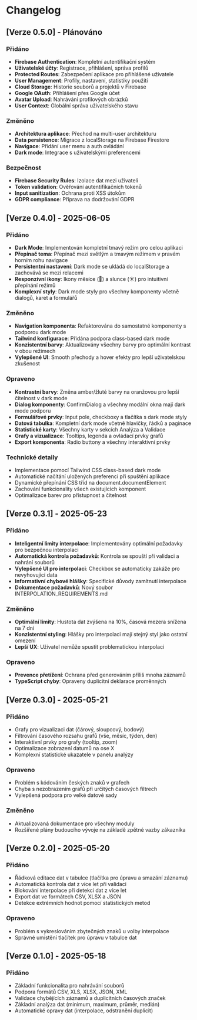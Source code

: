 # Changelog

## [Verze 0.5.0] - Plánováno
### Přidáno
- **Firebase Authentication**: Kompletní autentifikační systém
- **Uživatelské účty**: Registrace, přihlášení, správa profilů
- **Protected Routes**: Zabezpečení aplikace pro přihlášené uživatele
- **User Management**: Profily, nastavení, statistiky použití
- **Cloud Storage**: Historie souborů a projektů v Firebase
- **Google OAuth**: Přihlášení přes Google účet
- **Avatar Upload**: Nahrávání profilových obrázků
- **User Context**: Globální správa uživatelského stavu

### Změněno
- **Architektura aplikace**: Přechod na multi-user architekturu
- **Data persistence**: Migrace z localStorage na Firebase Firestore
- **Navigace**: Přidání user menu a auth ovládání
- **Dark mode**: Integrace s uživatelskými preferencemi

### Bezpečnost
- **Firebase Security Rules**: Izolace dat mezi uživateli
- **Token validation**: Ověřování autentifikačních tokenů
- **Input sanitization**: Ochrana proti XSS útokům
- **GDPR compliance**: Příprava na dodržování GDPR

## [Verze 0.4.0] - 2025-06-05

### Přidáno
- **Dark Mode**: Implementován kompletní tmavý režim pro celou aplikaci
- **Přepínač tema**: Přepínač mezi světlým a tmavým režimem v pravém horním rohu navigace
- **Persistentní nastavení**: Dark mode se ukládá do localStorage a zachovává se mezi relacemi
- **Responzivní ikony**: Ikony měsíce (🌙) a slunce (☀️) pro intuitivní přepínání režimů
- **Komplexní styly**: Dark mode styly pro všechny komponenty včetně dialogů, karet a formulářů

### Změněno
- **Navigation komponenta**: Refaktorována do samostatné komponenty s podporou dark mode
- **Tailwind konfigurace**: Přidána podpora class-based dark mode
- **Konzistentní barvy**: Aktualizovány všechny barvy pro optimální kontrast v obou režimech
- **Vylepšené UI**: Smooth přechody a hover efekty pro lepší uživatelskou zkušenost

### Opraveno
- **Kontrastní barvy**: Změna amber/žluté barvy na oranžovou pro lepší čitelnost v dark mode
- **Dialog komponenty**: ConfirmDialog a všechny modální okna mají dark mode podporu
- **Formulářové prvky**: Input pole, checkboxy a tlačítka s dark mode styly
- **Datová tabulka**: Kompletní dark mode včetně hlavičky, řádků a paginace
- **Statistické karty**: Všechny karty v sekcích Analýza a Validace
- **Grafy a vizualizace**: Tooltips, legenda a ovládací prvky grafů
- **Export komponenta**: Radio buttony a všechny interaktivní prvky

### Technické detaily
- Implementace pomocí Tailwind CSS class-based dark mode
- Automatické načítání uložených preferencí při spuštění aplikace
- Dynamické přepínání CSS tříd na document.documentElement
- Zachování funkcionality všech existujících komponent
- Optimalizace barev pro přístupnost a čitelnost

## [Verze 0.3.1] - 2025-05-23

### Přidáno
- **Inteligentní limity interpolace**: Implementovány optimální požadavky pro bezpečnou interpolaci
- **Automatická kontrola požadavků**: Kontrola se spouští při validaci a nahrání souborů
- **Vylepšené UI pro interpolaci**: Checkbox se automaticky zakáže pro nevyhovující data
- **Informativní chybové hlášky**: Specifické důvody zamítnutí interpolace
- **Dokumentace požadavků**: Nový soubor INTERPOLATION_REQUIREMENTS.md

### Změněno
- **Optimální limity**: Hustota dat zvýšena na 10%, časová mezera snížena na 7 dní
- **Konzistentní styling**: Hlášky pro interpolaci mají stejný styl jako ostatní omezení
- **Lepší UX**: Uživatel nemůže spustit problematickou interpolaci

### Opraveno
- **Prevence přetížení**: Ochrana před generováním příliš mnoha záznamů
- **TypeScript chyby**: Opraveny duplicitní deklarace proměnných

## [Verze 0.3.0] - 2025-05-21

### Přidáno
- Grafy pro vizualizaci dat (čárový, sloupcový, bodový)
- Filtrování časového rozsahu grafů (vše, měsíc, týden, den)
- Interaktivní prvky pro grafy (tooltip, zoom)
- Optimalizace zobrazení datumů na ose X
- Komplexní statistické ukazatele v panelu analýzy

### Opraveno
- Problém s kódováním českých znaků v grafech
- Chyba s nezobrazením grafů při určitých časových filtrech
- Vylepšená podpora pro velké datové sady

### Změněno
- Aktualizovaná dokumentace pro všechny moduly
- Rozšířené plány budoucího vývoje na základě zpětné vazby zákazníka

## [Verze 0.2.0] - 2025-05-20

### Přidáno
- Řádková editace dat v tabulce (tlačítka pro úpravu a smazání záznamu)
- Automatická kontrola dat z více let při validaci
- Blokování interpolace při detekci dat z více let
- Export dat ve formátech CSV, XLSX a JSON
- Detekce extrémních hodnot pomocí statistických metod

### Opraveno
- Problém s vykreslováním zbytečných znaků u volby interpolace
- Správné umístění tlačítek pro úpravu v tabulce dat

## [Verze 0.1.0] - 2025-05-18

### Přidáno
- Základní funkcionalita pro nahrávání souborů
- Podpora formátů CSV, XLS, XLSX, JSON, XML
- Validace chybějících záznamů a duplicitních časových značek
- Základní analýza dat (minimum, maximum, průměr, medián)
- Automatické opravy dat (interpolace, odstranění duplicit)